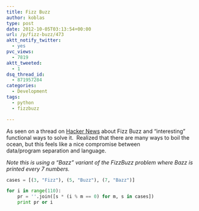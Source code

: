 ```yaml
---
title: Fizz Buzz
author: koblas
type: post
date: 2012-10-05T03:13:54+00:00
url: /p/fizz-buzz/473
aktt_notify_twitter:
  - yes
pvc_views:
  - 7819
aktt_tweeted:
  - 1
dsq_thread_id:
  - 871957284
categories:
  - Development
tags:
  - python
  - fizzbuzz

---
```

As seen on a thread on [Hacker News][1] about Fizz Buzz and &#8220;interesting&#8221; functional ways to solve it.  Realized that there are many ways to boil the ocean, but this feels like a nice compromise between data/program separation and language.

_Note this is using a &#8220;Bazz&#8221; variant of the FizzBuzz problem where Bazz is printed every 7 numbers._

```python
cases = [(3, "Fizz"), (5, "Buzz"), (7, "Bazz")]

for i in range(110):
    pr = ''.join([s * (i % m == 0) for m, s in cases])
    print pr or i
```

 [1]: http://news.ycombinator.com/item?id=4613754
